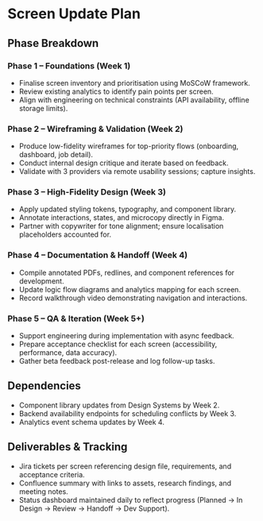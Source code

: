 # Screen Update Plan

## Phase Breakdown
### Phase 1 – Foundations (Week 1)
- Finalise screen inventory and prioritisation using MoSCoW framework.
- Review existing analytics to identify pain points per screen.
- Align with engineering on technical constraints (API availability, offline storage limits).

### Phase 2 – Wireframing & Validation (Week 2)
- Produce low-fidelity wireframes for top-priority flows (onboarding, dashboard, job detail).
- Conduct internal design critique and iterate based on feedback.
- Validate with 3 providers via remote usability sessions; capture insights.

### Phase 3 – High-Fidelity Design (Week 3)
- Apply updated styling tokens, typography, and component library.
- Annotate interactions, states, and microcopy directly in Figma.
- Partner with copywriter for tone alignment; ensure localisation placeholders accounted for.

### Phase 4 – Documentation & Handoff (Week 4)
- Compile annotated PDFs, redlines, and component references for development.
- Update logic flow diagrams and analytics mapping for each screen.
- Record walkthrough video demonstrating navigation and interactions.

### Phase 5 – QA & Iteration (Week 5+)
- Support engineering during implementation with async feedback.
- Prepare acceptance checklist for each screen (accessibility, performance, data accuracy).
- Gather beta feedback post-release and log follow-up tasks.

## Dependencies
- Component library updates from Design Systems by Week 2.
- Backend availability endpoints for scheduling conflicts by Week 3.
- Analytics event schema updates by Week 4.

## Deliverables & Tracking
- Jira tickets per screen referencing design file, requirements, and acceptance criteria.
- Confluence summary with links to assets, research findings, and meeting notes.
- Status dashboard maintained daily to reflect progress (Planned → In Design → Review → Handoff → Dev Support).
